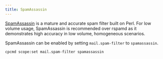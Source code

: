 ```yaml
---
title: SpamAssassin
---
```


[SpamAssassin](https://spamassassin.apache.org) is a mature and accurate spam filter built on Perl. For low volume usage, SpamAssassin is recommended over rspamd as it demonstrates high accuracy in low volume, homogeneous scenarios.

SpamAssassin can be enabled by setting `mail.spam-filter` to `spamassassin`.

```bash
cpcmd scope:set mail.spam-filter spamassassin
```

